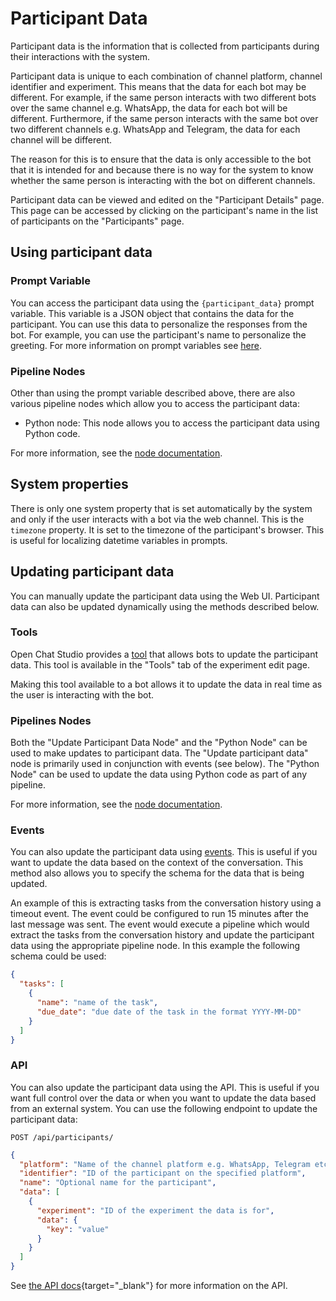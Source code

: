# Participant Data

Participant data is the information that is collected from participants during their interactions with the system.

Participant data is unique to each combination of channel platform, channel identifier and experiment. This means that
the data for each bot may be different. For example, if the same person interacts with two different bots over the same
channel e.g. WhatsApp, the data for each bot will be different. Furthermore, if the same person interacts with the same
bot over two different channels e.g. WhatsApp and Telegram, the data for each channel will be different.

The reason for this is to ensure that the data is only accessible to the bot that it is intended for and because there
is no way for the system to know whether the same person is interacting with the bot on different channels.

Participant data can be viewed and edited on the "Participant Details" page. This page can be accessed by clicking on
the participant's name in the list of participants on the "Participants" page.

## Using participant data

### Prompt Variable

You can access the participant data using the `{participant_data}` prompt variable. This variable is a JSON object that
contains the data for the participant. You can use this data to personalize the responses from the bot. For example, you
can use the participant's name to personalize the greeting. For more information on prompt variables
see [here][prompt_variables].

[prompt_variables]: ../concepts/prompt_variables.md

### Pipeline Nodes

Other than using the prompt variable described above, there are also various pipeline nodes which allow you to access
the participant data:

* Python node: This node allows you to access the participant data using Python code.

For more information, see the [node documentation](pipelines/nodes.md).

## System properties

There is only one system property that is set automatically by the system and only if the user interacts with a bot via
the web channel. This is the `timezone` property. It is set to the timezone of the participant's browser. This is useful
for localizing datetime variables in prompts.

## Updating participant data

You can manually update the participant data using the Web UI. Participant data can also be updated dynamically using the methods described below.

### Tools

Open Chat Studio provides a [tool](tools/index.md) that allows bots to update the participant data. This tool is available in the "Tools"
tab of the experiment edit page.

Making this tool available to a bot allows it to update the data in real time as the user is interacting with the bot.

### Pipelines Nodes

Both the "Update Participant Data Node" and the "Python Node" can be used to make updates to participant data. The "Update participant data" node is primarily used in conjunction with events (see below). The "Python Node" can be used to
update the data using Python code as part of any pipeline.

For more information, see the [node documentation](pipelines/nodes.md).

### Events

You can also update the participant data using [events](events.md). This is useful if you want to update the data based on the
context of the conversation. This method also allows you to specify the schema for the data that is being updated.

An example of this is extracting tasks from the conversation history using a timeout event. The event could be
configured to run 15 minutes after the last message was sent. The event would execute a pipeline which would extract the
tasks from the conversation history and update the participant data using the appropriate pipeline node. In this example
the following schema could be used:

```json
{
  "tasks": [
    {
      "name": "name of the task",
      "due_date": "due date of the task in the format YYYY-MM-DD"
    }
  ]
}
```

### API

You can also update the participant data using the API. This is useful if you want full control over the data or when
you want to update the data based from an external system. You can use the following endpoint to update the participant
data:

`POST /api/participants/`

```json
{
  "platform": "Name of the channel platform e.g. WhatsApp, Telegram etc.",
  "identifier": "ID of the participant on the specified platform",
  "name": "Optional name for the participant",
  "data": [
    {
      "experiment": "ID of the experiment the data is for",
      "data": {
        "key": "value"
      }
    }
  ]
}
```

See [the API docs][api_docs]{target="_blank"}
for more information on the API.

[api_docs]: https://chatbots.dimagi.com/api/docs/#tag/Participants/operation/update_participant_data
